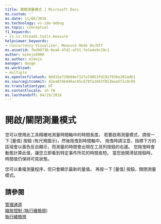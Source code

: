 ```yaml
---
title: 開關測量模式 | Microsoft Docs
ms.custom: ''
ms.date: 11/04/2016
ms.technology: vs-ide-debug
ms.topic: conceptual
f1_keywords:
- vs.cv.threads.tools.measure
helpviewer_keywords:
- Concurrency Visualizer, Measure Mode On/Off
ms.assetid: fbd99736-9ea8-47d2-af51-7e3a4e9c29c1
author: mikejo5000
ms.author: mikejo
manager: douge
ms.workload:
- multiple
ms.openlocfilehash: 0dd15e739b08ef32fa74853fd1927936e202ad61
ms.sourcegitcommit: 42ea834b446ac65c679fa1043f853bea5f1c9c95
ms.translationtype: HT
ms.contentlocale: zh-TW
ms.lasthandoff: 04/19/2018
---
```

# <a name="measure-mode-onoff"></a>開啟/關閉測量模式
您可以使用此工具精確地測量時間軸中的時間長度。 若要啟用測量模式，請按一下 [量值] 按鈕 (有尺規圖示)，然後拖曳到時間軸中。 拖曳時請注意，指標下方的區域會以黃色反白顯示，而測量的時間會出現在工具列按鈕的右邊。 您拖曳時會動態計算此值，讓您立即看到特定事件所花的時間長短。 當您放開滑鼠按鈕時，時間值仍保持可見狀態。  
  
 您可以重複測量程序，但只會顯示最新的量值。 再按一下 [量值] 按鈕，關閉測量模式。  
  
## <a name="see-also"></a>請參閱  
 [管理通道](../profiling/manage-channels.md)   
 [縮放控制 (執行緒檢視)](../profiling/zoom-control-threads-view.md)   
 [執行緒檢視](../profiling/threads-view-parallel-performance.md)